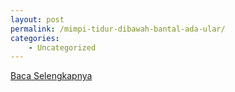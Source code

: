 ```yaml
---
layout: post
permalink: /mimpi-tidur-dibawah-bantal-ada-ular/
categories:
    - Uncategorized
---
```


[Baca Selengkapnya](/01)